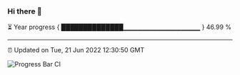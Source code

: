 ### Hi there 👋

⏳ Year progress { ██████████████▁▁▁▁▁▁▁▁▁▁▁▁▁▁▁▁ } 46.99 %

---

⏰ Updated on Tue, 21 Jun 2022 12:30:50 GMT

![Progress Bar CI](https://github.com/liununu/liununu/workflows/Progress%20Bar%20CI/badge.svg)
